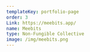 ```yaml
---
templateKey: portfolio-page
order: 3
Link: https://meebits.app/
name: Meebits
type: Non-Fungible Collective
image: /img/meebits.png
---
```

